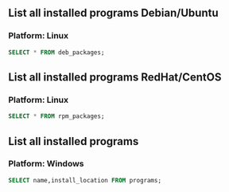 ## List all installed programs Debian/Ubuntu
### Platform: Linux

```sql
SELECT * FROM deb_packages;
```

## List all installed programs RedHat/CentOS
### Platform: Linux

```sql
SELECT * FROM rpm_packages;
```

## List all installed programs
### Platform: Windows

```sql
SELECT name,install_location FROM programs;
```